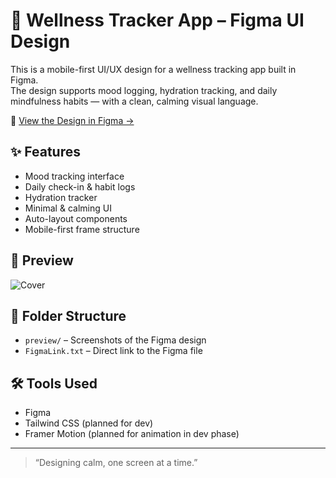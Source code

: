 # 🌿 Wellness Tracker App – Figma UI Design

This is a mobile-first UI/UX design for a wellness tracking app built in Figma.  
The design supports mood logging, hydration tracking, and daily mindfulness habits — with a clean, calming visual language.

🔗 [View the Design in Figma →](https://www.figma.com/design/aih9SixouPHrgM06a2RBj3/wellness-app?node-id=0-1&t=SoY8Elae4F7R2zQj-1)

## ✨ Features
- Mood tracking interface
- Daily check-in & habit logs
- Hydration tracker
- Minimal & calming UI
- Auto-layout components
- Mobile-first frame structure

## 📸 Preview

![Cover](Wellness-App-Design/wel.png)

## 📁 Folder Structure
- `preview/` – Screenshots of the Figma design
- `FigmaLink.txt` – Direct link to the Figma file

## 🛠️ Tools Used
- Figma
- Tailwind CSS (planned for dev)
- Framer Motion (planned for animation in dev phase)

---

> “Designing calm, one screen at a time.”

